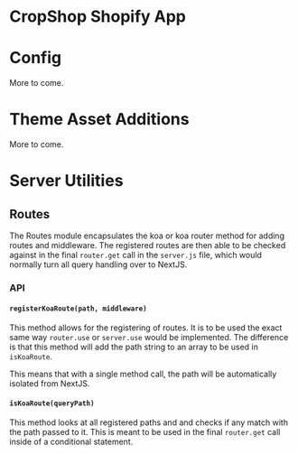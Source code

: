 # CropShop Shopify App

# Config

More to come.

# Theme Asset Additions

More to come.

# Server Utilities

## Routes

The Routes module encapsulates the koa or koa router method for adding
routes and middleware. The registered routes are then able to be checked against in the
final `router.get` call in the `server.js` file, which would normally turn all query
handling over to NextJS.

### API

#### `registerKoaRoute(path, middleware)`

This method allows for the registering of routes. It is to be used the exact same way
`router.use` or `server.use` would be implemented. The difference is that this method will
add the path string to an array to be used in `isKoaRoute`.

This means that with a single method call, the path will be automatically isolated from
NextJS.

#### `isKoaRoute(queryPath)`

This method looks at all registered paths and and checks if any match with the path
passed to it. This is meant to be used in the final `router.get` call inside of a
conditional statement.

